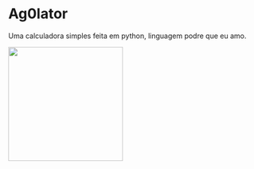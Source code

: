# Ag0lator

Uma calculadora simples feita em python, linguagem podre que eu amo.

<img src="https://media.discordapp.net/attachments/784134971173634049/793764955509751838/unknown.png?width=946&height=473" width="230">
